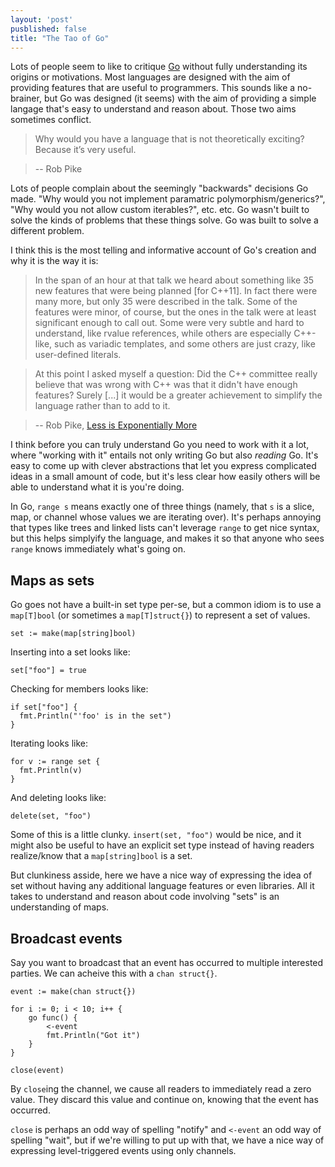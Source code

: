 ```yaml
---
layout: 'post'
pusblished: false
title: "The Tao of Go"
---
```


Lots of people seem to like to critique [Go](http://golang.org) without fully understanding its origins or motivations. Most languages are designed with the aim of providing features that are useful to programmers. This sounds like a no-brainer, but Go was designed (it seems) with the aim of providing a simple langage that's easy to understand and reason about. Those two aims sometimes conflict.

> Why would you have a language that is not theoretically exciting? Because it’s very useful.

> -- Rob Pike

Lots of people complain about the seemingly "backwards" decisions Go made. "Why would you not implement paramatric polymorphism/generics?", "Why would you not allow custom iterables?", etc. etc. Go wasn't built to solve the kinds of problems that these things solve. Go was built to solve a different problem.

I think this is the most telling and informative account of Go's creation and why it is the way it is:

> In the span of an hour at that talk we heard about something like 35 new features that were being planned [for C++11]. In fact there were many more, but only 35 were described in the talk. Some of the features were minor, of course, but the ones in the talk were at least significant enough to call out. Some were very subtle and hard to understand, like rvalue references, while others are especially C++-like, such as variadic templates, and some others are just crazy, like user-defined literals.

> At this point I asked myself a question: Did the C++ committee really believe that was wrong with C++ was that it didn't have enough features? Surely [...] it would be a greater achievement to simplify the language rather than to add to it. 

> -- Rob Pike, [Less is Exponentially More](http://commandcenter.blogspot.com/2012/06/less-is-exponentially-more.html)

I think before you can truly understand Go you need to work with it a lot, where "working with it" entails not only writing Go but also _reading_ Go. It's easy to come up with clever abstractions that let you express complicated ideas in a small amount of code, but it's less clear how easily others will be able to understand what it is you're doing.

In Go, `range s` means exactly one of three things (namely, that `s` is a slice, map, or channel whose values we are iterating over). It's perhaps annoying that types like trees and linked lists can't leverage `range` to get nice syntax, but this helps simplyify the language, and makes it so that anyone who sees `range` knows immediately what's going on.

## Maps as sets

Go goes not have a built-in set type per-se, but a common idiom is to use a `map[T]bool` (or sometimes a `map[T]struct{}`) to represent a set of values.

    set := make(map[string]bool)
        
Inserting into a set looks like:

    set["foo"] = true
        
Checking for members looks like:

    if set["foo"] {
      fmt.Println("'foo' is in the set")
    }
        
Iterating looks like:

    for v := range set {
      fmt.Println(v)
    }

And deleting looks like:

    delete(set, "foo")
        
Some of this is a little clunky. `insert(set, "foo")` would be nice, and it might also be useful to have an explicit set type instead of having readers realize/know that a `map[string]bool` is a set.

But clunkiness asside, here we have a nice way of expressing the idea of set without having any additional language features or even libraries. All it takes to understand and reason about code involving "sets" is an understanding of maps.

## Broadcast events

Say you want to broadcast that an event has occurred to multiple interested parties. We can acheive this with a `chan struct{}`.

    event := make(chan struct{})
    
    for i := 0; i < 10; i++ {
    	go func() {
        	<-event
            fmt.Println("Got it")
        }
    }
    
    close(event)
    
By `close`ing the channel, we cause all readers to immediately read a zero value. They discard this value and continue on, knowing that the event has occurred.

`close` is perhaps an odd way of spelling "notify" and `<-event` an odd way of spelling "wait", but if we're willing to put up with that, we have a nice way of expressing level-triggered events using only channels.
